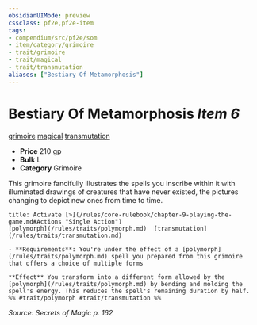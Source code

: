 ```yaml
---
obsidianUIMode: preview
cssclass: pf2e,pf2e-item
tags:
- compendium/src/pf2e/som
- item/category/grimoire
- trait/grimoire
- trait/magical
- trait/transmutation
aliases: ["Bestiary Of Metamorphosis"]
---
```

# Bestiary Of Metamorphosis *Item 6*  
[grimoire](/rules/traits/grimoire-som.md)  [magical](/rules/traits/magical.md)  [transmutation](/rules/traits/transmutation.md)  

- **Price** 210 gp
- **Bulk** L
- **Category** Grimoire

This grimoire fancifully illustrates the spells you inscribe within it with illuminated drawings of creatures that have never existed, the pictures changing to depict new ones from time to time.

```ad-embed-ability
title: Activate [>](/rules/core-rulebook/chapter-9-playing-the-game.md#Actions "Single Action")
[polymorph](/rules/traits/polymorph.md)  [transmutation](/rules/traits/transmutation.md)  

- **Requirements**: You're under the effect of a [polymorph](/rules/traits/polymorph.md) spell you prepared from this grimoire that offers a choice of multiple forms

**Effect** You transform into a different form allowed by the [polymorph](/rules/traits/polymorph.md) by bending and molding the spell's energy. This reduces the spell's remaining duration by half.  
%% #trait/polymorph #trait/transmutation %%
```

*Source: Secrets of Magic p. 162*